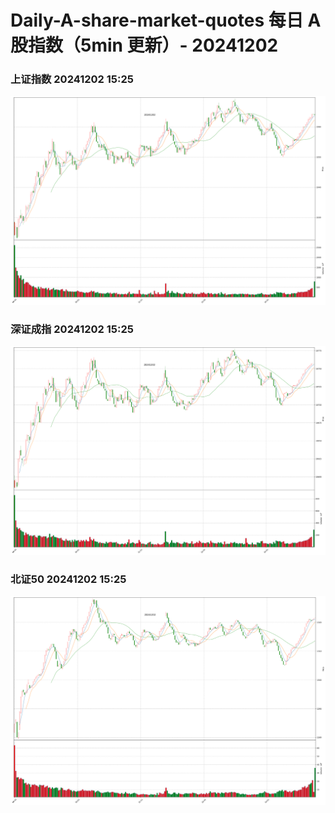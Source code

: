 
# Daily-A-share-market-quotes 每日 A 股指数（5min 更新）- 20241202

### 上证指数 20241202 15:25
![](./fig/2024/12/20241202-sh000001.png)

### 深证成指 20241202 15:25
![](./fig/2024/12/20241202-sz399001.png)

### 北证50 20241202 15:25
![](./fig/2024/12/20241202-bj899050.png)
